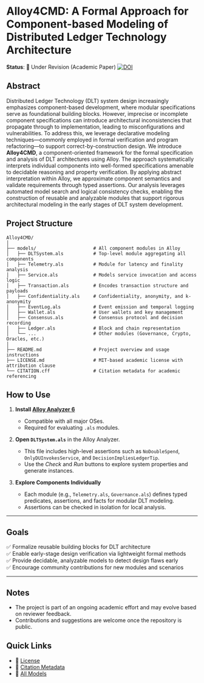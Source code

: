 # Alloy4CMD: A Formal Approach for Component-based Modeling of Distributed Ledger Technology Architecture

**Status**: 📄 Under Revision (Academic Paper)
[![DOI](https://zenodo.org/badge/1019006121.svg)](https://doi.org/10.5281/zenodo.15873754)

## Abstract

Distributed Ledger Technology (DLT) system design increasingly emphasizes component-based development, where modular specifications serve as foundational building blocks. However, imprecise or incomplete component specifications can introduce architectural inconsistencies that propagate through to implementation, leading to misconfigurations and vulnerabilities. To address this, we leverage declarative modeling techniques—commonly employed in formal verification and program refactoring—to support correct-by-construction design. We introduce **Alloy4CMD**, a component-oriented framework for the formal specification and analysis of DLT architectures using Alloy. The approach systematically interprets individual components into well-formed specifications amenable to decidable reasoning and property verification. By applying abstract interpretation within Alloy, we approximate component semantics and validate requirements through typed assertions. Our analysis leverages automated model search and logical consistency checks, enabling the construction of reusable and analyzable modules that support rigorous architectural modeling in the early stages of DLT system development.

## Project Structure

```text
Alloy4CMD/
│
├── models/                     # All component modules in Alloy
│   ├── DLTSystem.als           # Top-level module aggregating all components
│   ├── Telemetry.als           # Module for latency and finality analysis
│   ├── Service.als             # Models service invocation and access logic
│   ├── Transaction.als         # Encodes transaction structure and payloads
│   ├── Confidentiality.als     # Confidentiality, anonymity, and k-anonymity
│   ├── EventLog.als            # Event emission and temporal logging
│   ├── Wallet.als              # User wallets and key management
│   ├── Consensus.als           # Consensus protocol and decision recording
│   ├── Ledger.als              # Block and chain representation
│   └── ...                     # Other modules (Governance, Crypto, Oracles, etc.)
│
├── README.md                   # Project overview and usage instructions
├── LICENSE.md                  # MIT-based academic license with attribution clause
└── CITATION.cff                # Citation metadata for academic referencing

```


## How to Use

1. **Install [Alloy Analyzer 6](https://alloytools.org/download.html)**
   - Compatible with all major OSes.
   - Required for evaluating `.als` modules.

2. **Open `DLTSystem.als`** in the Alloy Analyzer.
   - This file includes high-level assertions such as `NoDoubleSpend`, `OnlyDUInvokesService`, and `DecisionImpliesLedgerTip`.
   - Use the *Check* and *Run* buttons to explore system properties and generate instances.

3. **Explore Components Individually**
   - Each module (e.g., `Telemetry.als`, `Governance.als`) defines typed predicates, assertions, and facts for modular DLT modeling.
   - Assertions can be checked in isolation for local analysis.

---

## Goals

✅ Formalize reusable building blocks for DLT architecture  
✅ Enable early-stage design verification via lightweight formal methods  
✅ Provide decidable, analyzable models to detect design flaws early  
✅ Encourage community contributions for new modules and scenarios

---

## Notes

- The project is part of an ongoing academic effort and may evolve based on reviewer feedback.
- Contributions and suggestions are welcome once the repository is public.


## Quick Links

- 📄 [License](LICENSE.md)
- 📄 [Citation Metadata](CITATION.cff)
- 📁 [All Models](models/)




